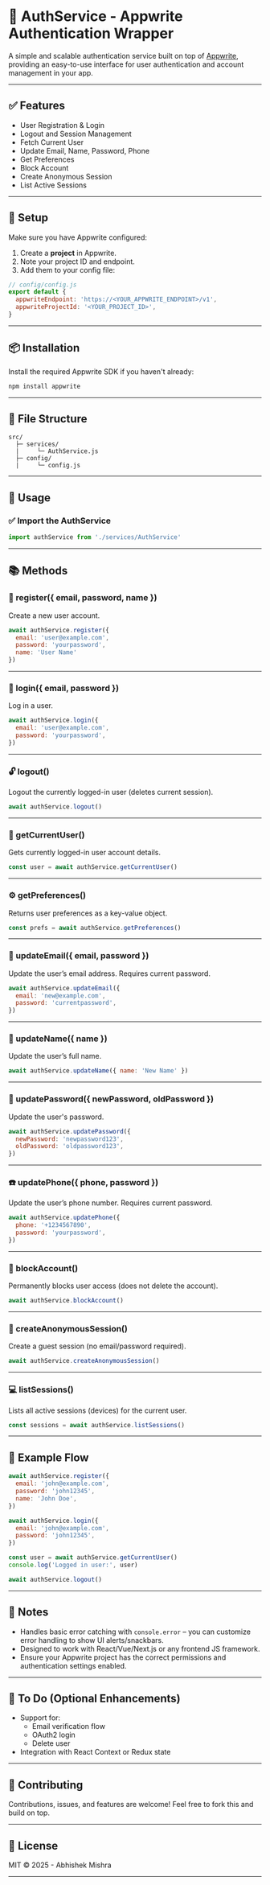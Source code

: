 # 🎯 AuthService - Appwrite Authentication Wrapper

A simple and scalable authentication service built on top of [Appwrite](https://appwrite.io), providing an easy-to-use interface for user authentication and account management in your app.

---

## ✅ Features

- User Registration & Login
- Logout and Session Management
- Fetch Current User
- Update Email, Name, Password, Phone
- Get Preferences
- Block Account
- Create Anonymous Session
- List Active Sessions

---

## 🔧 Setup

Make sure you have Appwrite configured:

1. Create a **project** in Appwrite.
2. Note your project ID and endpoint.
3. Add them to your config file:

```js
// config/config.js
export default {
  appwriteEndpoint: 'https://<YOUR_APPWRITE_ENDPOINT>/v1',
  appwriteProjectId: '<YOUR_PROJECT_ID>',
}
```

---

## 📦 Installation

Install the required Appwrite SDK if you haven't already:

```bash
npm install appwrite
```

---

## 📁 File Structure

```
src/
  ├─ services/
  |     └─ AuthService.js
  ├─ config/
  |     └─ config.js
```

---

## 📘 Usage

### ✅ Import the AuthService

```js
import authService from './services/AuthService'
```

---

## 📚 Methods

### 📝 register({ email, password, name })

Create a new user account.

```js
await authService.register({
  email: 'user@example.com',
  password: 'yourpassword',
  name: 'User Name'
})
```

---

### 🔐 login({ email, password })

Log in a user.

```js
await authService.login({
  email: 'user@example.com',
  password: 'yourpassword',
})
```

---

### 🔓 logout()

Logout the currently logged-in user (deletes current session).

```js
await authService.logout()
```

---

### 👤 getCurrentUser()

Gets currently logged-in user account details.

```js
const user = await authService.getCurrentUser()
```

---

### ⚙️ getPreferences()

Returns user preferences as a key-value object.

```js
const prefs = await authService.getPreferences()
```

---

### 📧 updateEmail({ email, password })

Update the user’s email address. Requires current password.

```js
await authService.updateEmail({
  email: 'new@example.com',
  password: 'currentpassword',
})
```

---

### 📝 updateName({ name })

Update the user’s full name.

```js
await authService.updateName({ name: 'New Name' })
```

---

### 🔑 updatePassword({ newPassword, oldPassword })

Update the user's password.

```js
await authService.updatePassword({
  newPassword: 'newpassword123',
  oldPassword: 'oldpassword123',
})
```

---

### ☎️ updatePhone({ phone, password })

Update the user’s phone number. Requires current password.

```js
await authService.updatePhone({
  phone: '+1234567890',
  password: 'yourpassword',
})
```

---

### 🚫 blockAccount()

Permanently blocks user access (does not delete the account).

```js
await authService.blockAccount()
```

---

### 👻 createAnonymousSession()

Create a guest session (no email/password required).

```js
await authService.createAnonymousSession()
```

---

### 💻 listSessions()

Lists all active sessions (devices) for the current user.

```js
const sessions = await authService.listSessions()
```

---

## 🎯 Example Flow

```js
await authService.register({
  email: 'john@example.com',
  password: 'john12345',
  name: 'John Doe',
})

await authService.login({
  email: 'john@example.com',
  password: 'john12345',
})

const user = await authService.getCurrentUser()
console.log('Logged in user:', user)

await authService.logout()
```

---

## 📄 Notes

- Handles basic error catching with `console.error` – you can customize error handling to show UI alerts/snackbars.
- Designed to work with React/Vue/Next.js or any frontend JS framework.
- Ensure your Appwrite project has the correct permissions and authentication settings enabled.

---

## 📌 To Do (Optional Enhancements)

- Support for:
  - Email verification flow
  - OAuth2 login
  - Delete user
- Integration with React Context or Redux state

---

## 🙌 Contributing

Contributions, issues, and features are welcome! Feel free to fork this and build on top.

---

## 📜 License

MIT © 2025 - Abhishek Mishra

---